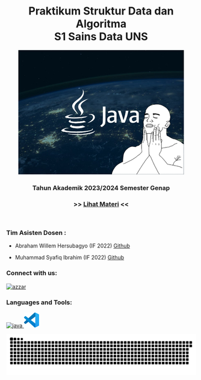 <h1 align="center"> Praktikum Struktur Data dan Algoritma <br /> S1 Sains Data UNS </h1>
<p align ="center">  <img width = "440" height "248" src = "Material\coverRepo.png" </p>
<h3 align="center"> Tahun Akademik 2023/2024 Semester Genap </h3>
<h3 align ="center">  >> <a align = "center" href = "Material\DaftarMateri.md"> 
<span align="center">Lihat Materi</span></a> << </h3>

<br>
<p align="right"> <h3>Tim Asisten Dosen :</h3></p>

- Abraham Willem Hersubagyo (IF 2022) [Github](https://github.com/AbrahamWillemH)

- Muhammad Syafiq Ibrahim (IF 2022) [Github](https://github.com/SyafiqMSI)

<h3 align="left">Connect with us:</h3>
<p align="left">
  <a href="https://wa.me/+6281391611958" target="blank"><img align="center"
         src="https://img.shields.io/badge/whatsapp-4B7F1.svg?style=for-the-badge&logo=whatsapp&logoColor=white"
         alt="azzar" height="30"/></a>
</p>

<h3 align="left">Languages and Tools:</h3>
<p align="left"> 
  <a href="https://www.w3schools.com/cpp/" target="_blank" rel="noreferrer">
    <img src="https://raw.githubusercontent.com/bablubambal/All_logo_and_pictures/1ac69ce5fbc389725f16f989fa53c62d6e1b4883/programming%20languages/java.svg" alt="java" height="50" width="50" />
     <a href="https://code.visualstudio.com/download" target="_blank" rel="noreferrer">
     <img src="https://raw.githubusercontent.com/github/explore/80688e429a7d4ef2fca1e82350fe8e3517d3494d/topics/visual-studio-code/visual-studio-code.png" alt="cplusplus" width="40" height="40"/>
</p>

![snake gif](https://github.com/TekyaygilFethi/TekyaygilFethi/blob/output/github-contribution-grid-snake.svg)
